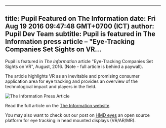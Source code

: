 ---
 title: Pupil Featured on The Information 
 date: Fri Aug 19 2016 09:47:48 GMT+0700 (ICT)
 author: Pupil Dev Team
 subtitle: Pupil is featured in The Information press article – "Eye-Tracking Companies Set Sights on VR...
 ---

Pupil is featured in _The Information_ article "Eye-Tracking Companies Set Sights on VR", August, 2016. (Note - full article is behind a paywall).

The article highlights VR as an inevitable and promising consumer application area for eye tracking and provides an overview of the technological impact and players in the field.

<img src="../../../../media/images/blog/theinformation_2016.png" class='Feature-image u-padBottom--2' alt="The Information Press Article">
 
Read the full article on the [The Information website](https://www.theinformation.com/eye-tracking-companies-set-sights-on-vr).

You may also want to check out our post on [HMD eyes](https://pupil-labs.com/blog/2016-04/eye-tracking-head-mounted-displays/) an open source platform for eye tracking in head mounted displays (VR/AR/MR). 